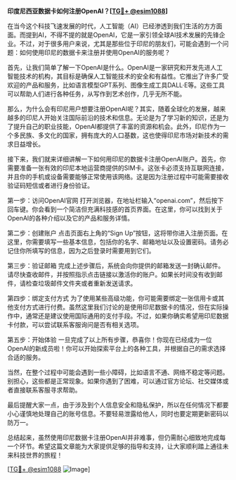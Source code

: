 **印度尼西亚数据卡如何注册OpenAI？[[TG💪+ @esim1088](https://t.me/s/esim1088)]**

在当今这个科技飞速发展的时代，人工智能（AI）已经渗透到我们生活的方方面面。而提到AI，不得不提的就是OpenAI，它是一家引领全球AI技术发展的先锋企业。不过，对于很多用户来说，尤其是那些位于印尼的朋友们，可能会遇到一个问题：如何使用印尼的数据卡来注册并使用OpenAI的服务呢？

首先，让我们简单了解一下OpenAI是什么。OpenAI是一家研究和开发先进人工智能技术的机构，其目标是确保人工智能技术的安全和有益性。它推出了许多广受欢迎的产品和服务，比如语言模型GPT系列、图像生成工具DALL·E等。这些工具可以帮助人们进行各种任务，从写作到艺术创作，几乎无所不能。

那么，为什么会有印尼用户想要注册OpenAI呢？其实，随着全球化的发展，越来越多的印尼人开始关注国际前沿的技术和信息。无论是为了学习新的知识，还是为了提升自己的职业技能，OpenAI都提供了丰富的资源和机会。此外，印尼作为一个多民族、多文化的国家，拥有庞大的人口基数，这也使得印尼市场对新技术的需求日益增长。

接下来，我们就来详细讲解一下如何用印尼的数据卡注册OpenAI账户。首先，你需要准备一张有效的印尼本地运营商提供的SIM卡。这张卡必须支持互联网连接，并且你的手机或设备需要能够正常使用该网络。这是因为注册过程中可能需要接收验证码短信或者进行身份验证。

第一步：访问OpenAI官网
打开浏览器，在地址栏输入“openai.com”，然后按下回车键。你会看到一个简洁但充满科技感的首页界面。在这里，你可以找到关于OpenAI的各种介绍以及它的产品和服务详情。

第二步：创建账户
点击页面右上角的“Sign Up”按钮，这将带你进入注册页面。在这里，你需要填写一些基本信息，包括你的名字、邮箱地址以及设置密码。请务必记住你所填写的信息，因为之后登录时需要用到它们。

第三步：验证邮箱
完成上述步骤后，系统会向你提供的邮箱发送一封确认邮件。请尽快查收邮件，并按照指示点击链接以激活你的账户。如果长时间没有收到邮件，请检查垃圾邮件文件夹或者重新发送请求。

第四步：绑定支付方式
为了使用某些高级功能，你可能需要绑定一张信用卡或其他支付方式进行付费。虽然这里我们讨论的是使用印尼数据卡的情况，但在实际操作中，通常还是建议使用国际通用的支付手段。不过，如果你确实希望用印尼数据卡付款，可以尝试联系客服询问是否有相关选项。

第五步：开始体验
一旦完成了以上所有步骤，恭喜你！你现在已经成为一位OpenAI的新成员啦！你可以开始探索平台上的各种工具，并根据自己的需求选择合适的服务。

当然，在整个过程中可能会遇到一些小障碍，比如语言不通、网络不稳定等问题。别担心，这些都是正常现象。如果你遇到了困难，可以通过官方论坛、社交媒体或者直接联系客服寻求帮助。

最后提醒大家一点，由于涉及到个人信息安全和隐私保护，所以在任何情况下都要小心谨慎地处理自己的账号信息。不要轻易泄露给他人，同时也要定期更新密码以防万一。

总结起来，虽然使用印尼数据卡注册OpenAI并非难事，但仍需耐心细致地完成每一个环节。希望这篇文章能为大家提供足够的指导和支持，让大家顺利踏上通往未来科技世界的旅程！

[[TG💪+ @esim1088](https://t.me/s/esim1088) ![Image](https://i.postimg.cc/4NQfJmqS/Snipaste-2025-05-13-00-14-12.png)]